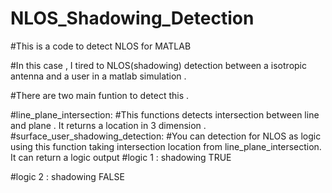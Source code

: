 # NLOS_Shadowing_Detection
#This is a code to detect NLOS  for MATLAB

#In this case ,  I tired to NLOS(shadowing) detection between a isotropic antenna and a user in a matlab simulation .

#There are two main funtion to detect this .

#line_plane_intersection: 
#This functions detects intersection between line and plane . It returns a location in 3 dimension .
#surface_user_shadowing_detection:
 #You can detection for NLOS as logic using this function taking intersection location from line_plane_intersection. It can return a logic output #logic 1 : shadowing TRUE 
 
#logic 2 : shadowing FALSE
  



